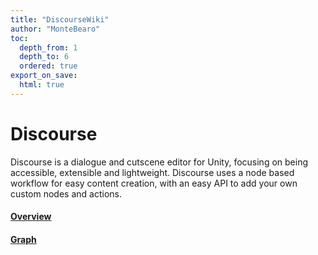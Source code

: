 ```yaml
---
title: "DiscourseWiki"
author: "MonteBearo"
toc:
  depth_from: 1
  depth_to: 6
  ordered: true
export_on_save:
  html: true
---  
```



# Discourse


Discourse is a dialogue and cutscene editor for Unity, focusing on being accessible, extensible and lightweight. Discourse uses a node based workflow for easy content creation, with an easy API to add your own custom nodes and actions.

#### [Overview](pages/overview.html)
#### [Graph](pages/graph.html)
